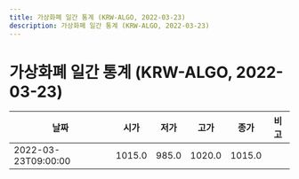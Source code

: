 ```yaml
---
title: 가상화폐 일간 통계 (KRW-ALGO, 2022-03-23)
description: 가상화폐 일간 통계 (KRW-ALGO, 2022-03-23)
---
```


가상화폐 일간 통계 (KRW-ALGO, 2022-03-23)
===

|날짜|시가|저가|고가|종가|비고|
|--|--|--|--|--|--|
|2022-03-23T09:00:00|1015.0|985.0|1020.0|1015.0|    |
